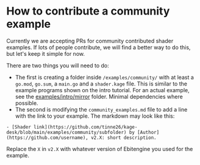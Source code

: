 # How to contribute a community example

Currently we are accepting PRs for community contributed shader examples. If lots of people contribute, we will find a better way to do this, but let's keep it simple for now.

There are two things you will need to do:
- The first is creating a folder inside `/examples/community/` with at least a `go.mod`, `go.sum`, a `main.go` and a `shader.kage` file. This is similar to the example programs shown on the intro tutorial. For an actual example, see the [examples/intro/mirror](https://github.com/tinne26/kage-desk/blob/main/examples/intro/mirror) folder. Minimal dependencies where possible.
- The second is modifying the `community_examples.md` file to add a line with the link to your example. The markdown may look like this:
```
- [Shader link](https://github.com/tinne26/kage-desk/blob/main/examples/community/subfolder) by [Author](https://github.com/username), v2.X: short description.
```
Replace the `X` in `v2.X` with whatever version of Ebitengine you used for the example.
